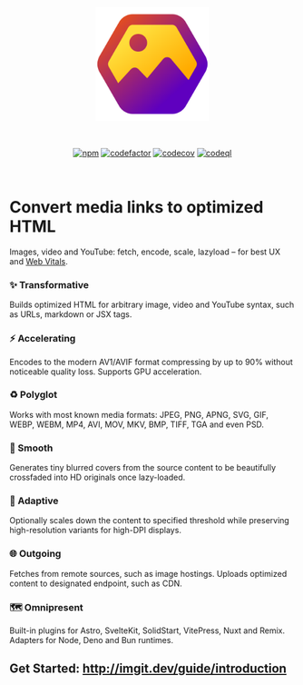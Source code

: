 <p align="center">
  <a href="https://imgit.dev" target="_blank" rel="noopener noreferrer">
    <img width="200" src="https://github.com/elringus/imgit/raw/main/docs/public/favicon.svg" alt="imgit logo">
  </a>
</p>
<br/>
<p align="center">
  <a href="https://www.npmjs.com/package/imgit"><img src="https://img.shields.io/npm/v/imgit" alt="npm"></a>
  <a href="https://codefactor.io/repository/github/elringus/imgit/overview/main"><img src="https://codefactor.io/repository/github/elringus/imgit/badge/main" alt="codefactor"></a>
  <a href="https://codecov.io/gh/elringus/imgit"><img src="https://codecov.io/gh/elringus/imgit/graph/badge.svg?token=3JvjXxyfag" alt="codecov"/></a>
  <a href="https://github.com/elringus/imgit/actions/workflows/codeql.yml"><img src="https://github.com/elringus/imgit/actions/workflows/codeql.yml/badge.svg" alt="codeql"></a>
</p>
<br/>

# Convert media links to optimized HTML

Images, video and YouTube: fetch, encode, scale, lazyload – for best UX and [Web Vitals](https://web.dev/vitals).

### ✨ Transformative

Builds optimized HTML for arbitrary image, video and YouTube syntax, such as URLs, markdown or JSX tags.

### ⚡ Accelerating

Encodes to the modern AV1/AVIF format compressing by up to 90% without noticeable quality loss. Supports GPU acceleration.

### ♻️ Polyglot

Works with most known media formats: JPEG, PNG, APNG, SVG, GIF, WEBP, WEBM, MP4, AVI, MOV, MKV, BMP, TIFF, TGA and even PSD.

### 🌊 Smooth

Generates tiny blurred covers from the source content to be beautifully crossfaded into HD originals once lazy-loaded.

### 📐 Adaptive

Optionally scales down the content to specified threshold while preserving high-resolution variants for high-DPI displays.

### 🌐 Outgoing

Fetches from remote sources, such as image hostings. Uploads optimized content to designated endpoint, such as CDN.

### 🗺️ Omnipresent

Built-in plugins for Astro, SvelteKit, SolidStart, VitePress, Nuxt and Remix. Adapters for Node, Deno and Bun runtimes.

## Get Started: http://imgit.dev/guide/introduction
